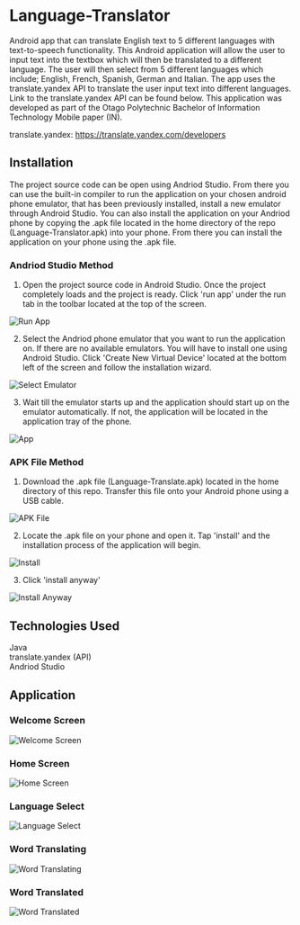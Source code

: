 # Language-Translator
Android app that can translate English text to 5 different languages with text-to-speech functionality. This Android application will allow the user to input text into the textbox which will then be translated to a different language. The user will then select from 5 different languages which include; English, French, Spanish, German and Italian. The app uses the translate.yandex API to translate the user input text into different languages. Link to the translate.yandex API can be found below. This application was developed as part of the Otago Polytechnic Bachelor of Information Technology Mobile paper (IN).

translate.yandex: https://translate.yandex.com/developers

## Installation
The project source code can be open using Andriod Studio. From there you can use the built-in compiler to run the application on your chosen android phone emulator, that has been previously installed, install a new emulator through Android Studio. You can also install the application on your Andriod phone by copying the .apk file located in the home directory of the repo (Language-Translator.apk) into your phone. From there you can install the application on your phone using the .apk file.

### Andriod Studio Method
1. Open the project source code in Android Studio. Once the project completely loads and the project is ready. Click 'run app' under the run tab in the toolbar located at the top of the screen.

![Run App](./Images/RunApp.jpg)

2. Select the Andriod phone emulator that you want to run the application on. If there are no available emulators. You will have to install one using Android Studio. Click 'Create New Virtual Device' located at the bottom left of the screen and follow the installation wizard.

![Select Emulator](./Images/SelectEmulator.JPG)

3. Wait till the emulator starts up and the application should start up on the emulator automatically. If not, the application will be located in the application tray of the phone.

![App](./Images/App.JPG)

### APK File Method
1. Download the .apk file (Language-Translate.apk) located in the home directory of this repo. Transfer this file onto your Android phone using a USB cable.

![APK File](./Images/APKFile.JPG)

2. Locate the .apk file on your phone and open it. Tap 'install' and the installation process of the application will begin.

![Install](./Images/Install.jpg)

3. Click 'install anyway'

![Install Anyway](./Images/InstallAnyway.jpg)

## Technologies Used
Java  
translate.yandex (API)  
Andriod Studio

## Application

### Welcome Screen

![Welcome Screen](./Images/WelcomeScreen.jpg)

### Home Screen

![Home Screen](./Images/HomeScreen.jpg)

### Language Select 

![Language Select](./Images/LanguageSelect.jpg)

### Word Translating

![Word Translating](./Images/Translating.jpg)

### Word Translated

![Word Translated](./Images/Translated.jpg)



